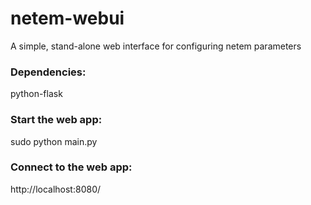 netem-webui
===========

A simple, stand-alone web interface for configuring netem parameters

### Dependencies:
python-flask

### Start the web app:
  sudo python main.py

### Connect to the web app:
  http://localhost:8080/

